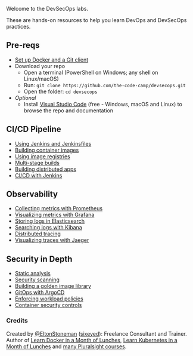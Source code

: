 Welcome to the DevSecOps labs.

These are hands-on resources to help you learn DevOps and DevSecOps practices.

## Pre-reqs

 - [Set up Docker and a Git client](setup/README.md) 
 - Download your repo
    - Open a terminal (PowerShell on Windows; any shell on Linux/macOS) 
    - Run: `git clone https://github.com/the-code-camp/devsecops.git`
    - Open the folder: `cd devsecops`
- _Optional_
    -   Install [Visual Studio Code](https://code.visualstudio.com) (free - Windows, macOS and Linux) to browse the repo and documentation

## CI/CD Pipeline

- [Using Jenkins and Jenkinsfiles](labs/jenkins/README.md)
- [Building container images](labs/images/README.md)
- [Using image registries](labs/registries/README.md)
- [Multi-stage builds](labs/multi-stage/README.md)
- [Building distributed apps](labs/compose-build/README.md)
- [CI/CD with Jenkins](labs/pipeline/README.md) 

## Observability

- [Collecting metrics with Prometheus](./labs/prometheus/README.md)
- [Visualizing metrics with Grafana](./labs/grafana/README.md)
- [Storing logs in Elasticsearch](./labs/elasticsearch/README.md)
- [Searching logs with Kibana](./labs/kibana/README.md)
- [Distributed tracing](./labs/tracing/README.md) 
- [Visualizing traces with Jaeger](./labs/jaeger/README.md)

## Security in Depth

- [Static analysis](./labs/static-analysis/README.md)
- [Security scanning](./labs/scanning/README.md)
- [Building a golden image library](./labs/golden-images/README.md)
- [GitOps with ArgoCD](./labs/argo/README.md)
- [Enforcing workload policies](./labs/admission/README.md)
- [Container security controls](./labs/container-security/README.md)

### Credits

Created by [@EltonStoneman](https://twitter.com/EltonStoneman) ([sixeyed](https://github.com/sixeyed)): Freelance Consultant and Trainer. Author of [Learn Docker in a Month of Lunches](https://www.manning.com/books/learn-docker-in-a-month-of-lunches), [Learn Kubernetes in a Month of Lunches](https://www.manning.com/books/learn-kubernetes-in-a-month-of-lunches) and [many Pluralsight courses](https://pluralsight.pxf.io/c/1197078/424552/7490?u=https%3A%2F%2Fwww.pluralsight.com%2Fauthors%2Felton-stoneman).

